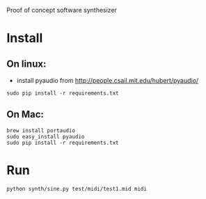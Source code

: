 Proof of concept software synthesizer

Install
=======

On linux:
---------

- install pyaudio from http://people.csail.mit.edu/hubert/pyaudio/

```
sudo pip install -r requirements.txt
```

On Mac:
-------

```
brew install portaudio
sudo easy_install pyaudio
sudo pip install -r requirements.txt 
```

Run
===

```
python synth/sine.py test/midi/test1.mid midi
```


